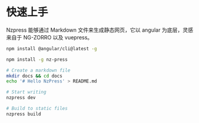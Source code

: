 # 快速上手

Nzpress 能够通过 Markdown 文件来生成静态网页，它以 angular 为底层，灵感来自于 NG-ZORRO 以及 vuepress。

```bash
npm install @angular/cli@latest -g

npm install -g nz-press

# Create a markdown file
mkdir docs && cd docs
echo '# Hello NzPress' > README.md

# Start writing
nzpress dev       

# Build to static files
nzpress build
```